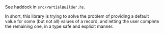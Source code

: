 See haddock in `src/PartialBuilder.hs`.

In short, this library is trying to solve the problem of providing a default
value for some (but not all) values of a record, and letting the user complete
the remaining one, in a type safe and explicit manner.
